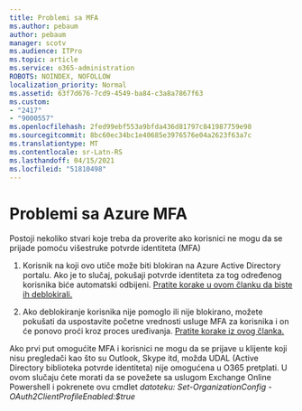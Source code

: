 ```yaml
---
title: Problemi sa MFA
ms.author: pebaum
author: pebaum
manager: scotv
ms.audience: ITPro
ms.topic: article
ms.service: o365-administration
ROBOTS: NOINDEX, NOFOLLOW
localization_priority: Normal
ms.assetid: 63f7d676-7cd9-4549-ba84-c3a8a7867f63
ms.custom:
- "2417"
- "9000557"
ms.openlocfilehash: 2fed99ebf553a9bfda436d81797c841987759e98
ms.sourcegitcommit: 8bc60ec34bc1e40685e3976576e04a2623f63a7c
ms.translationtype: MT
ms.contentlocale: sr-Latn-RS
ms.lasthandoff: 04/15/2021
ms.locfileid: "51810498"
---
```

# <a name="issues-with-azure-mfa"></a>Problemi sa Azure MFA
Postoji nekoliko stvari koje treba da proverite ako korisnici ne mogu da se prijade pomoću višestruke potvrde identiteta (MFA)

1. Korisnik na koji ovo utiče može biti blokiran na Azure Active Directory portalu. Ako je to slučaj, pokušaji potvrde identiteta za tog određenog korisnika biće automatski odbijeni. [Pratite korake u ovom članku da biste ih deblokirali.](https://docs.microsoft.com/azure/active-directory/authentication/howto-mfa-mfasettings#block-and-unblock-users)

2. Ako deblokiranje korisnika nije pomoglo ili nije blokirano, možete pokušati da uspostavite početne vrednosti usluge MFA za korisnika i on će ponovo proći kroz proces uređivanja. [Pratite korake iz ovog članka.](https://docs.microsoft.com/azure/active-directory/authentication/howto-mfa-userdevicesettings#require-users-to-provide-contact-methods-again)

Ako prvi put omogućite MFA i korisnici ne mogu da se prijave u klijente koji nisu pregledači kao što su Outlook, Skype itd, možda UDAL (Active Directory biblioteka potvrde identiteta) nije omogućena u O365 pretplati. U ovom slučaju ćete morati da se povežete sa uslugom Exchange Online Powershell i pokrenete ovu cmdlet  *datoteku: Set-OrganizationConfig -OAuth2ClientProfileEnabled:$true*